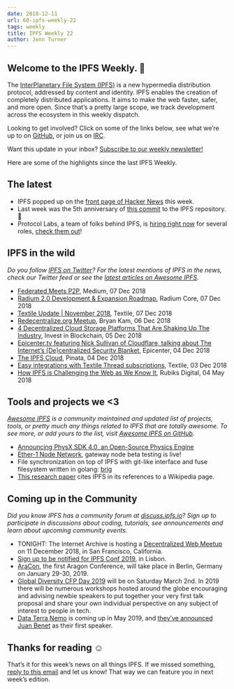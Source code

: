 ```yaml
---
date: 2018-12-11
url: 60-ipfs-weekly-22
tags: weekly
title: IPFS Weekly 22
author: Jenn Turner
---
```


## Welcome to the IPFS Weekly. 👋

The [InterPlanetary File System (IPFS)](https://ipfs.io/) is a new hypermedia distribution protocol, addressed by content and identity. IPFS enables the creation of completely distributed applications. It aims to make the web faster, safer, and more open. Since that’s a pretty large scope, we track development across the ecosystem in this weekly dispatch.

Looking to get involved? Click on some of the links below, see what we’re up to on [GitHub](https://github.com/ipfs), or join us on [IRC](https://riot.im/app/#/room/#ipfs:matrix.org).

Want this update in your inbox? [Subscribe to our weekly newsletter!](http://eepurl.com/gL2Pi5)

Here are some of the highlights since the last IPFS Weekly.

## The latest

+ IPFS popped up on the [front page of Hacker News](https://news.ycombinator.com/item?id=18650375) this week.
+ Last week was the 5th anniversary of [this commit](https://github.com/ipfs/ipfs/commit/e9aa7b298ac6f56764ac7adcfec51bdae80662a4) to the IPFS repository. 🎉
+ Protocol Labs, a team of folks behind IPFS, is [hiring right now](https://twitter.com/raulvk/status/1071172004320083968) for several roles, [check them out](https://jobs.lever.co/protocol?lever-via=Ggw2fUd2-n)!  

 
## IPFS in the wild
*Do you follow [IPFS on Twitter](https://twitter.com/IPFSbot)? For the latest mentions of IPFS in the news, check our Twitter feed or see the [latest articles on Awesome IPFS](https://awesome.ipfs.io/categories/articles/).* 

+ [Federated Meets P2P](https://medium.com/@RangerMauve/federated-meets-p2p-3a357145e7c0), Medium, 07 Dec 2018
+ [Radium 2.0 Development & Expansion Roadmap](https://blog.radiumcore.org/radium-2-0-development-expansion-roadmap-updated-dec-2018-46e89b5419b4), Radium Core, 07 Dec 2018
+ [Textile Update | November 2018](https://medium.com/textileio/textile-update-november-2018-a20282462af7), Textile, 07 Dec 2018
+ [Redecentralize.org Meetup](https://medium.com/@bryankam8/redecentralize-org-meetup-f13b1aaabcbd), Bryan Kam, 06 Dec 2018
+ [4 Decentralized Cloud Storage Platforms That Are Shaking Up The Industry](https://www.investinblockchain.com/decentralized-cloud-storage-platforms/), Invest in Blockchain, 05 Dec 2018
+ [Epicenter.tv featuring Nick Sullivan of Cloudflare, talking about The Internet’s (De)centralized Security Blanket](https://epicenter.tv/episode/264/), Epicenter, 04 Dec 2018
+ [The IPFS Cloud](https://medium.com/pinata/the-ipfs-cloud-352ecaa3ba76), Pinata, 04 Dec 2018
+ [Easy integrations with Textile Thread subscriptions](https://medium.com/textileio/easy-integrations-with-textile-thread-streams-7f1e3ce5c9b4), Textile, 03 Dec 2018
+ [How IPFS is Challenging the Web as We Know It](https://blog.rubiksdigital.com/how-ipfs-is-disrupting-the-web-e10857397822), Rubiks Digital, 04 May 2018


## Tools and projects we <3
*[Awesome IPFS](https://awesome.ipfs.io/) is a community maintained and updated list of projects, tools, or pretty much any things related to IPFS that are totally awesome. To see more, or add yours to the list, visit [Awesome IPFS on GitHub](https://github.com/ipfs/awesome-ipfs).* 

+ [Announcing PhysX SDK 4.0, an Open-Source Physics Engine](https://news.developer.nvidia.com/announcing-physx-sdk-4-0-an-open-source-physics-engine/)
+ [Ether-1 Node Network](https://nodes.ether1.org/), gateway node beta testing is live! 
+ File synchronization on top of IPFS with git-like interface and fuse filesystem written in golang: [brig](https://github.com/sahib/brig)
+ [This research paper](https://scholarworks.rit.edu/cgi/viewcontent.cgi?article=11070&context=theses) cites IPFS in its references to a Wikipedia page.


## Coming up in the Community
*Did you know IPFS has a community forum at [discuss.ipfs.io](https://discuss.ipfs.io/)? Sign up to participate in discussions about coding, tutorials, see announcements and learn about upcoming community events.*

+ TONIGHT: The Internet Archive is hosting a [Decentralized Web Meetup](https://www.eventbrite.com/e/decentralized-web-meet-up-tickets-52509395014) on 11 December 2018, in San Francisco, California. 
+ [Sign up to be notified for IPFS Conf 2019](https://docs.google.com/forms/d/e/1FAIpQLSfJVVPwvp6RY3MUg1zAVl1g_5y2nGb7WJIMI1Hs6glzm7FLHQ/viewform), in Lisbon.
+ [AraCon](https://blog.aragon.org/announcing-aracon-the-aragon-conference/), the first Aragon Conference, will take place in Berlin, Germany on January 29-30, 2019.
+ [Global Diversity CFP Day 2019](https://www.globaldiversitycfpday.com/) will be on Saturday March 2nd. In 2019 there will be numerous workshops hosted around the globe encouraging and advising newbie speakers to put together your very first talk proposal and share your own individual perspective on any subject of interest to people in tech.
+ [Data Terra Nemo](https://dtn.is/) is coming up in  May 2019, and [they’ve announced Juan Benet](https://twitter.com/juanbenet/status/1059987667377577985) as their first speaker. 

## Thanks for reading ☺️

That’s it for this week’s news on all things IPFS. If we missed something, [reply to this email](mailto:newsletter@ipfs.io) and let us know! That way we can feature you in next week’s edition. 
